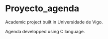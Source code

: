 # Proyecto_agenda
Academic project built in Universidade de Vigo.

Agenda developped using C language. 
